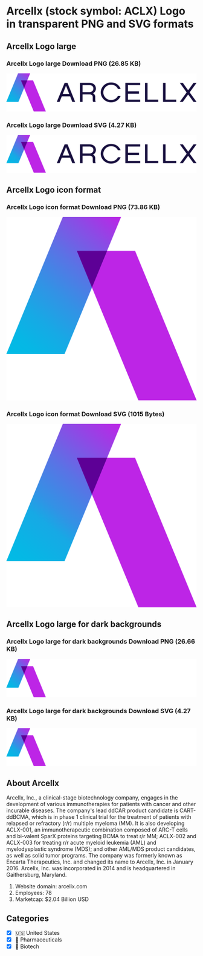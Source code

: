 # Arcellx (stock symbol: ACLX) Logo in transparent PNG and SVG formats

## Arcellx Logo large

### Arcellx Logo large Download PNG (26.85 KB)

![Arcellx Logo large Download PNG (26.85 KB)](/img/orig/ACLX_BIG-009b6bad.png)

### Arcellx Logo large Download SVG (4.27 KB)

![Arcellx Logo large Download SVG (4.27 KB)](/img/orig/ACLX_BIG-c049ef20.svg)

## Arcellx Logo icon format

### Arcellx Logo icon format Download PNG (73.86 KB)

![Arcellx Logo icon format Download PNG (73.86 KB)](/img/orig/ACLX-352743a1.png)

### Arcellx Logo icon format Download SVG (1015 Bytes)

![Arcellx Logo icon format Download SVG (1015 Bytes)](/img/orig/ACLX-97d21d9c.svg)

## Arcellx Logo large for dark backgrounds

### Arcellx Logo large for dark backgrounds Download PNG (26.66 KB)

![Arcellx Logo large for dark backgrounds Download PNG (26.66 KB)](/img/orig/ACLX_BIG.D-99bf371a.png)

### Arcellx Logo large for dark backgrounds Download SVG (4.27 KB)

![Arcellx Logo large for dark backgrounds Download SVG (4.27 KB)](/img/orig/ACLX_BIG.D-b61b2509.svg)

## About Arcellx

Arcellx, Inc., a clinical-stage biotechnology company, engages in the development of various immunotherapies for patients with cancer and other incurable diseases. The company's lead ddCAR product candidate is CART-ddBCMA, which is in phase 1 clinical trial for the treatment of patients with relapsed or refractory (r/r) multiple myeloma (MM). It is also developing ACLX-001, an immunotherapeutic combination composed of ARC-T cells and bi-valent SparX proteins targeting BCMA to treat r/r MM; ACLX-002 and ACLX-003 for treating r/r acute myeloid leukemia (AML) and myelodysplastic syndrome (MDS); and other AML/MDS product candidates, as well as solid tumor programs. The company was formerly known as Encarta Therapeutics, Inc. and changed its name to Arcellx, Inc. in January 2016. Arcellx, Inc. was incorporated in 2014 and is headquartered in Gaithersburg, Maryland.

1. Website domain: arcellx.com
2. Employees: 78
3. Marketcap: $2.04 Billion USD


## Categories
- [x] 🇺🇸 United States
- [x] 💊 Pharmaceuticals
- [x] 🧬 Biotech
